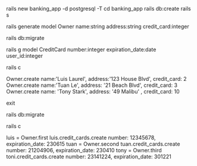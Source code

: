 rails new banking_app -d postgresql -T
cd banking_app
rails db:create
rails s


rails generate model Owner name:string address:string credit_card:integer 

rails db:migrate 

rails g model CreditCard number:integer expiration_date:date user_id:integer 

rails c

Owner.create name:'Luis Laurel', address:'123 House Blvd', credit_card: 2
Owner.create name:'Tuan Le', address: '21 Beach Blvd', credit_card: 3
Owner.create name: 'Tony Stark', address: '49 Malibu' , credit_card: 10

exit 

rails db:migrate
 
rails c

luis = Owner.first
luis.credit_cards.create number: 12345678, expiration_date: 230615
tuan = Owner.second
tuan.credit_cards.create number: 21204906, expiration_date: 230410
tony = Owner.third
toni.credit_cards.create number: 23141224, expiration_date: 301221